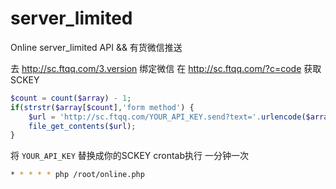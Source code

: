 # server_limited
Online server_limited API &amp;&amp; 有货微信推送

去 http://sc.ftqq.com/3.version 绑定微信
在 http://sc.ftqq.com/?c=code 获取SCKEY
```php
$count = count($array) - 1;
if(strstr($array[$count],'form method') {
	$url = 'http://sc.ftqq.com/YOUR_API_KEY.send?text='.urlencode($array[0].'上货了');
	file_get_contents($url);
}
```
将 `YOUR_API_KEY` 替换成你的SCKEY
crontab执行 一分钟一次
```bash
* * * * * php /root/online.php
```

